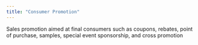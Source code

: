 ```yaml
---
title: "Consumer Promotion"
---
```

Sales promotion aimed at final consumers such as coupons, rebates, point of purchase, samples, special event sponsorship, and cross promotion

